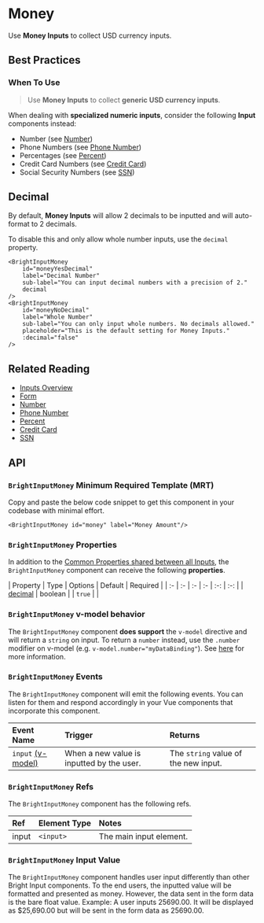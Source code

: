 # Money

<div class="mb-16">
    <BrightTag color="pink" label="Input Library" href="/input-library/"/>
    <BrightTag color="pink" label="Introduced in Ardent v1.0"/>
</div>

<script>
import VuePressUIPlaygroundMoney from './components/VuePressUIPlaygroundMoney.vue';
export default {
    components: {
        VuePressUIPlaygroundMoney,
    },
}
</script>


Use **Money Inputs** to collect USD currency inputs.


<VuePressUIPlaygroundMoney/>

## Best Practices

### When To Use
> Use **Money Inputs** to collect **generic USD currency inputs**.

When dealing with **specialized numeric inputs**, consider the following **Input** components instead:

- Number (see [Number](/bright-design-system/input-library/number/))
- Phone Numbers (see [Phone Number](/bright-design-system/input-library/phone-number/))
- Percentages (see [Percent](/bright-design-system/input-library/percent/))
- Credit Card Numbers (see [Credit Card](/bright-design-system/input-library/credit-card/))
- Social Security Numbers (see [SSN](/bright-design-system/input-library/ssn/))

## Decimal
By default, **Money Inputs** will allow 2 decimals to be inputted and will auto-format to 2 decimals.

To disable this and only allow whole number inputs, use the `decimal` property.

<div class="code-example-box">
    <BrightInputMoney
        id="moneyYesDecimal"
        label="Decimal Number"
        sub-label="You can input decimal numbers with a precision of 2."
    />
    <BrightInputMoney
        id="moneyNoDecimal"
        label="Whole Number"
        sub-label="You can only input whole numbers. No decimals allowed."
        placeholder="This is the default setting for Money Inputs."
        :decimal="false"
    />
</div>

```vue {12}
<BrightInputMoney
    id="moneyYesDecimal"
    label="Decimal Number"
    sub-label="You can input decimal numbers with a precision of 2."
    decimal
/>
<BrightInputMoney
    id="moneyNoDecimal"
    label="Whole Number"
    sub-label="You can only input whole numbers. No decimals allowed."
    placeholder="This is the default setting for Money Inputs."
    :decimal="false"
/>
```

## Related Reading
- [Inputs Overview](/bright-design-system/input-library/overview/)
- [Form](/bright-design-system/input-library/form/)
- [Number](/bright-design-system/input-library/number/)
- [Phone Number](/bright-design-system/input-library/phone-number/)
- [Percent](/bright-design-system/input-library/percent/)
- [Credit Card](/bright-design-system/input-library/credit-card/)
- [SSN](/bright-design-system/input-library/ssn/)


## API

### `BrightInputMoney` Minimum Required Template (MRT)
Copy and paste the below code snippet to get this component in your codebase with minimal effort.

<div class="code-example-box">
    <BrightInputMoney id="money" label="Money Amount"/>
</div>

```vue
<BrightInputMoney id="money" label="Money Amount"/>
```

### `BrightInputMoney` Properties
In addition to the [Common Properties shared between all Inputs](/bright-design-system/input-library/overview/#common-input-properties), the `BrightInputMoney` component can receive the following **properties**.

| Property | Type | Options | Default | Required |
| :- | :- | :- | :- | :-: | :-: |
| [decimal](#decimal) | boolean | | `true` | |

### `BrightInputMoney` v-model behavior
The `BrightInputMoney` component **does support** the `v-model` directive and will return a `string` on input. To return a `number` instead, use the `.number` modifier on v-model (e.g. `v-model.number="myDataBinding"`). See [here](https://vuejs.org/v2/guide/forms.html#number) for more information.

### `BrightInputMoney` Events
The `BrightInputMoney` component will emit the following events. You can listen for them and respond accordingly in your Vue components that incorporate this component.

| Event Name | Trigger | Returns | 
| :- | :- | :- |
| `input` [(v-model)](#brightinputmoney-v-model-behavior) | When a new value is inputted by the user. | The `string` value of the new input. |

### `BrightInputMoney` Refs
The `BrightInputMoney` component has the following refs.

| Ref | Element Type | Notes | 
| :- | :- | :- |
| input | `<input>` | The main input element. |

### `BrightInputMoney` Input Value
The `BrightInputMoney` component handles user input differently than other Bright Input components.  To the end users, the inputted value will be formatted and presented as money.  However, the data sent in the form data is the bare float value.  Example: A user inputs 25690.00.  It will be displayed as $25,690.00 but will be sent in the form data as 25690.00.